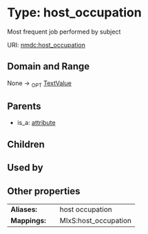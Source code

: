 
# Type: host_occupation


Most frequent job performed by subject

URI: [nmdc:host_occupation](https://microbiomedata/meta/host_occupation)


## Domain and Range

None ->  <sub>OPT</sub> [TextValue](TextValue.md)

## Parents

 *  is_a: [attribute](attribute.md)

## Children


## Used by


## Other properties

|  |  |  |
| --- | --- | --- |
| **Aliases:** | | host occupation |
| **Mappings:** | | MIxS:host_occupation |

